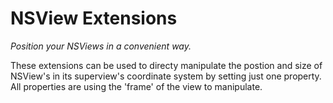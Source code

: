 NSView Extensions
=================

*Position your NSViews in a convenient way.* 

These extensions can be used to directy manipulate the postion and size of NSView's in its superview's coordinate system by setting just one property. All properties are using the 'frame' of the view to manipulate. 